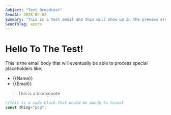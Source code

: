 ```yaml
--- 
Subject: "Test Broadcast"
SendAt: 2028-02-02
Summary: "This is a test email and this will show up in the preview area"
SendToTag: azure
---
```


# Hello To The Test!

This is the email body that will eventually be able to process special placeholders like:

 - {{Name}}
 - {{Email}}

> This is a blockquote

```js
//this is a code block that would be dandy to format
const thing="pop";
```